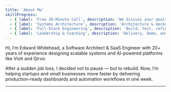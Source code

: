 ```yaml
---
title: 'About Me'
skillProgress:
  - { label: 'Free 30-Minute Call', description: 'We discuss your goals', value: '1. 30 min call', imageUrl: 'https://images.unsplash.com/photo-1657555923775-3ed98f912c29?w=500&auto=format&fit=crop&q=60' }
  - { label: 'Systems Architecture', description: 'Architecture & mockups', value: '2. Day 1–2', imageUrl: 'https://images.unsplash.com/photo-1623018034840-2434c8403b94?w=500&auto=format&fit=crop&q=60' }
  - { label: 'Full-Stack Engineering', description: 'Build, test, refine', value: '3. Day 3–6', imageUrl: 'https://images.unsplash.com/photo-1543358021-87eba7df3eb5?w=500&auto=format&fit=crop&q=60' }
  - { label: 'Leadership & Coaching', description: 'Delivery, demo, and handoff', value: '4. Day 7', imageUrl: 'https://images.unsplash.com/photo-1588814547572-13d8fb9bda3d?w=500&auto=format&fit=crop&q=60' }
---
```


Hi, I’m Edward Whitehead, a Software Architect & SaaS Engineer with 20+ years of experience designing scalable systems and AI-powered platforms like Violt and Qirvo.

After a sudden job loss, I decided not to pause — but to rebuild.
Now, I’m helping startups and small businesses move faster by delivering production-ready dashboards and automation workflows in one week.

---
